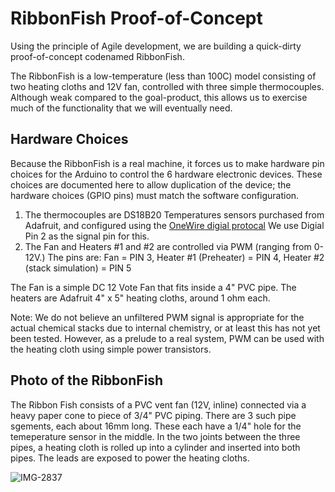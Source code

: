 # RibbonFish Proof-of-Concept

Using the principle of Agile development, we are building a quick-dirty proof-of-concept codenamed RibbonFish.

The RibbonFish is a low-temperature (less than 100C) model consisting of two heating cloths and 12V fan, controlled with three simple thermocouples.
Although weak compared to the goal-product, this allows us to exercise much of the functionality that we will
eventually need.

## Hardware Choices

Because the RibbonFish is a real machine, it forces us to make hardware pin choices for the Arduino to
control the 6 hardware electronic devices. These choices are documented here to allow duplication
of the device; the hardware choices (GPIO pins) must match the software configuration.

1. The thermocouples are DS18B20 Temperatures sensors purchased from Adafruit, and configured using the [OneWire digial
protocal](https://learn.adafruit.com/adafruits-raspberry-pi-lesson-11-ds18b20-temperature-sensing/ds18b20) We use Digial Pin 2 as the signal pin for this.
3. The Fan and Heaters #1 and #2  are controlled via PWM (ranging from 0-12V.) The pins are: Fan = PIN 3, Heater #1 (Preheater) = PIN 4, Heater #2 (stack simulation) = PIN 5

The Fan is a simple DC 12 Vote Fan that fits inside a 4" PVC pipe. The heaters are Adafruit 4" x 5"  heating cloths, around 1 ohm each.

Note: We do not believe an unfiltered PWM signal is appropriate for the actual chemical stacks due to internal chemistry,
or at least this has not yet been tested. However, as a prelude to a real system, PWM can be used with the heating cloth
using simple power transistors.

## Photo of the RibbonFish

The Ribbon Fish consists of a PVC vent fan (12V, inline) connected via a heavy paper cone to piece of 3/4" PVC piping.
There are 3 such pipe sgements, each about 16mm long. These each have a 1/4" hole for the temeperature sensor in the middle.
In the two joints between the three pipes, a heating cloth is rolled up into a cylinder and inserted into both pipes.
The leads are exposed to power the heating cloths.

![IMG-2837](https://user-images.githubusercontent.com/5296671/179431945-5230cd6c-c835-47c4-acae-b7c6fa9ac5d0.JPG)
